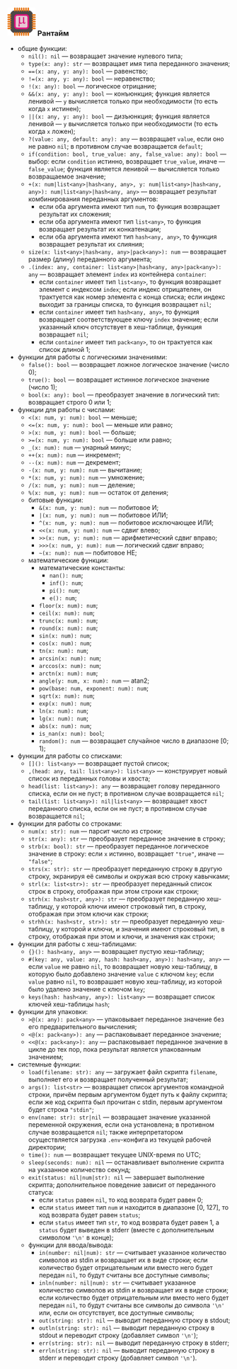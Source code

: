 ### ![](logo/logo.png) Рантайм

* общие функции:
	* `nil(): nil` &mdash; возвращает значение нулевого типа;
	* `type(x: any): str` &mdash; возвращает имя типа переданного значения;
	* `==(x: any, y: any): bool` &mdash; равенство;
	* `!=(x: any, y: any): bool` &mdash; неравенство;
	* `!(x: any): bool` &mdash; логическое отрицание;
	* `&&(x: any, y: any): bool` &mdash; конъюнкция; функция является ленивой &mdash; `y` вычисляется только при необходимости (то есть когда `x` истинен);
	* `||(x: any, y: any): bool` &mdash; дизъюнкция; функция является ленивой &mdash; `y` вычисляется только при необходимости (то есть когда `x` ложен);
	* `?(value: any, default: any): any` &mdash; возвращает `value`, если оно не равно `nil`; в противном случае возвращается `default`;
	* `if(condition: bool, true_value: any, false_value: any): bool` &mdash; выбор: если `condition` истинно, возвращает `true_value`, иначе &mdash; `false_value`; функция является ленивой &mdash; вычисляется только возвращаемое значение;
	* `+(x: num|list<any>|hash<any, any>, y: num|list<any>|hash<any, any>): num|list<any>|hash<any, any>` &mdash; возвращает результат комбинирования переданных аргументов:
		* если оба аргумента имеют тип `num`, то функция возвращает результат их сложения;
		* если оба аргумента имеют тип `list<any>`, то функция возвращает результат их конкатенации;
		* если оба аргумента имеют тип `hash<any, any>`, то функция возвращает результат их слияния;
	* `size(x: list<any>|hash<any, any>|pack<any>): num` &mdash; возвращает размер (длину) переданного аргумента;
	* `.(index: any, container: list<any>|hash<any, any>|pack<any>): any` &mdash; возвращает элемент `index` из контейнера `container`:
		* если `container` имеет тип `list<any>`, то функция возвращает элемент с индексом `index`; если индекс отрицателен, он трактуется как номер элемента с конца списка; если индекс выходит за границы списка, то функция возвращает `nil`;
		* если `container` имеет тип `hash<any, any>`, то функция возвращает соответствующее ключу `index` значение; если указанный ключ отсутствует в хеш-таблице, функция возвращает `nil`;
		* если `container` имеет тип `pack<any>`, то он трактуется как список длиной 1;
* функции для работы с логическими значениями:
	* `false(): bool` &mdash; возвращает ложное логическое значение (число 0);
	* `true(): bool` &mdash; возвращает истинное логическое значение (число 1);
	* `bool(x: any): bool` &mdash; преобразует значение в логический тип: возвращает строго 0 или 1;
* функции для работы с числами:
	* `<(x: num, y: num): bool` &mdash; меньше;
	* `<=(x: num, y: num): bool` &mdash; меньше или равно;
	* `>(x: num, y: num): bool` &mdash; больше;
	* `>=(x: num, y: num): bool` &mdash; больше или равно;
	* `_(x: num): num` &mdash; унарный минус;
	* `++(x: num): num` &mdash; инкремент;
	* `--(x: num): num` &mdash; декремент;
	* `-(x: num, y: num): num` &mdash; вычитание;
	* `*(x: num, y: num): num` &mdash; умножение;
	* `/(x: num, y: num): num` &mdash; деление;
	* `%(x: num, y: num): num` &mdash; остаток от деления;
	* битовые функции:
		* `&(x: num, y: num): num` &mdash; побитовое И;
		* `|(x: num, y: num): num` &mdash; побитовое ИЛИ;
		* `^(x: num, y: num): num` &mdash; побитовое исключающее ИЛИ;
		* `<<(x: num, y: num): num` &mdash; сдвиг влево;
		* `>>(x: num, y: num): num` &mdash; арифметический сдвиг вправо;
		* `>>>(x: num, y: num): num` &mdash; логический сдвиг вправо;
		* `~(x: num): num` &mdash; побитовое НЕ;
	* математические функции:
		* математические константы:
			* `nan(): num`;
			* `inf(): num`;
			* `pi(): num`;
			* `e(): num`;
		* `floor(x: num): num`;
		* `ceil(x: num): num`;
		* `trunc(x: num): num`;
		* `round(x: num): num`;
		* `sin(x: num): num`;
		* `cos(x: num): num`;
		* `tn(x: num): num`;
		* `arcsin(x: num): num`;
		* `arccos(x: num): num`;
		* `arctn(x: num): num`;
		* `angle(y: num, x: num): num` &mdash; atan2;
		* `pow(base: num, exponent: num): num`;
		* `sqrt(x: num): num`;
		* `exp(x: num): num`;
		* `ln(x: num): num`;
		* `lg(x: num): num`;
		* `abs(x: num): num`;
		* `is_nan(x: num): bool`;
		* `random(): num` &mdash; возвращает случайное число в диапазоне [0; 1);
* функции для работы со списками:
	* `[](): list<any>` &mdash; возвращает пустой список;
	* `,(head: any, tail: list<any>): list<any>` &mdash; конструирует новый список из переданных головы и хвоста;
	* `head(list: list<any>): any` &mdash; возвращает голову переданного списка, если он не пуст; в противном случае возвращается `nil`;
	* `tail(list: list<any>): nil|list<any>` &mdash; возвращает хвост переданного списка, если он не пуст; в противном случае возвращается `nil`;
* функции для работы со строками:
	* `num(x: str): num` &mdash; парсит число из строки;
	* `str(x: any): str` &mdash; преобразует переданное значение в строку;
	* `strb(x: bool): str` &mdash; преобразует переданное логическое значение в строку: если `x` истинно, возвращает `"true"`, иначе &mdash; `"false"`;
	* `strs(x: str): str` &mdash; преобразует переданную строку в другую строку, экранируя её символы и окружая всю строку кавычками;
	* `strl(x: list<str>): str` &mdash; преобразует переданный список строк в строку, отображая при этом строки как строки;
	* `strh(x: hash<str, any>): str` &mdash; преобразует переданную хеш-таблицу, у которой ключи имеют строковый тип, в строку, отображая при этом ключи как строки;
	* `strhh(x: hash<str, str>): str` &mdash; преобразует переданную хеш-таблицу, у которой и ключи, и значения имеют строковый тип, в строку, отображая при этом и ключи, и значения как строки;
* функции для работы с хеш-таблицами:
	* `{}(): hash<any, any>` &mdash; возвращает пустую хеш-таблицу;
	* `#(key: any, value: any, hash: hash<any, any>): hash<any, any>` &mdash; если `value` не равно `nil`, то возвращает новую хеш-таблицу, в которую было добавлено значение `value` с ключом `key`; если `value` равно `nil`, то возврашает новую хеш-таблицу, из которой было удалено значение с ключом `key`;
	* `keys(hash: hash<any, any>): list<any>` &mdash; возвращает список ключей хеш-таблицы `hash`;
* функции для упаковки:
	* `>@(x: any): pack<any>` &mdash; упаковывает переданное значение без его предварительного вычисления;
	* `<@(x: pack<any>): any` &mdash; распаковывает переданное значение;
	* `<<@(x: pack<any>): any` &mdash; распаковывает переданное значение в цикле до тех пор, пока результат является упакованным значением;
* системные функции:
	* `load(filename: str): any` &mdash; загружает файл скрипта `filename`, выполняет его и возвращает полученный результат;
	* `args(): list<str>` &mdash; возвращает список аргументов командной строки, причём первым аргументом будет путь к файлу скрипта; если же код скрипта был прочитан с stdin, первым аргументом будет строка `"stdin"`;
	* `env(name: str): str|nil` &mdash; возвращает значение указанной переменной окружения, если она установлена; в противном случае возвращается `nil`; также интерпретатором осуществляется загрузка `.env`-конфига из текущей рабочей директории;
	* `time(): num` &mdash; возвращает текущее UNIX-время по UTC;
	* `sleep(seconds: num): nil` &mdash; останавливает выполнение скрипта на указанное количество секунд;
	* `exit(status: nil|num|str): nil` &mdash; завершает выполнение скрипта; дополнительное поведение зависит от переданного статуса:
		* если `status` равен `nil`, то код возврата будет равен 0;
		* если `status` имеет тип `num` и находится в диапазоне [0, 127], то код возврата будет равен `status`;
		* если `status` имеет тип `str`, то код возврата будет равен 1, а `status` будет выведен в stderr (вместе с дополнительным символом `'\n'` в конце);
	* функции для ввода/вывода:
		* `in(number: nil|num): str` &mdash; считывает указанное количество символов из stdin и возвращает их в виде строки; если количество будет отрицательным или вместо него будет передан `nil`, то будут считаны все доступные символы;
		* `inln(number: nil|num): str` &mdash; считывает указанное количество символов из stdin и возвращает их в виде строки; если количество будет отрицательным или вместо него будет передан `nil`, то будут считаны все символы до символа `'\n'` или, если он отсутствует, все доступные символы;
		* `out(string: str): nil` &mdash; выводит переданную строку в stdout;
		* `outln(string: str): nil` &mdash; выводит переданную строку в stdout и переводит строку (добавляет символ `'\n'`);
		* `err(string: str): nil` &mdash; выводит переданную строку в stderr;
		* `errln(string: str): nil` &mdash; выводит переданную строку в stderr и переводит строку (добавляет символ `'\n'`).
